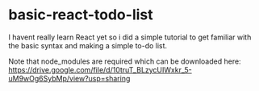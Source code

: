 # basic-react-todo-list

I havent really learn React yet so i did a simple tutorial to get familiar 
with the basic syntax and making a simple to-do list.

Note that node_modules are required which can be downloaded here:
https://drive.google.com/file/d/10truT_BLzycUIWxkr_5-uM9wOg6SybMp/view?usp=sharing
